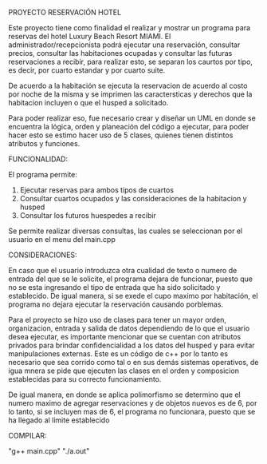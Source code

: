 
PROYECTO RESERVACIÓN HOTEL

Este proyecto tiene como finalidad el realizar y mostrar un programa para reservas del hotel Luxury Beach Resort MIAMI. El administrador/recepcionista podrá ejecutar una reservación, consultar precios, consultar las habitaciones ocupadas y consultar las futuras reservaciones a recibir, para realizar esto, se separan los caurtos por tipo, es decir, por cuarto estandar y por cuarto suite.

De acuerdo a la habitación se ejecuta la reservacion de acuerdo al costo por noche de la misma y se imprimen las caractersticas y derechos que la habitacion incluyen o que el husped a solicitado.

Para poder realizar eso, fue necesario crear y diseñar un UML en donde se encuentra la lógica, orden y planeación del código a ejecutar, para poder hacer esto se estimo hacer uso de 5 clases, quienes tienen distintos atributos y funciones.  

FUNCIONALIDAD:

El programa permite:
 1. Ejecutar reservas para ambos tipos de cuartos
 2. Consultar cuartos ocupados y las consideraciones de la habitacion y husped
 3. Consultar los futuros huespedes a recibir

Se permite realizar diversas consultas, las cuales se seleccionan por el usuario en el menu del main.cpp


CONSIDERACIONES:

En caso que el usuario introduzca otra cualidad de texto o numero de entrada del que se le solicite, el programa dejara de funcionar, puesto que no se esta ingresando el tipo de entrada que ha sido solicitado y establecido. De igual manera, si se exede el cupo maximo por habitación, el programa no dejara ejecutar la reservación causando porblemas.

Para el proyecto se hizo uso de clases para tener un mayor orden, organizacion, entrada y salida de datos dependiendo de lo que el usuario desea ejecutar, es importante mencionar que se cuentan con atributos privados para brindar confidencialidad a los datos del husped y para evitar manipulaciones externas.
Este es un código de c++ por lo tanto es necesario que sea corrido como tal o en sus demás sistemas operativos, de igua mnera se pide que ejecuten las clases en el orden y composicion establecidas para su correcto funcionamiento.

De igual manera, en donde se aplica polimorfismo se determino que el numero maximo de agregar reservaciones y de objetos nuevos es de 6, por lo tanto, si se incluyen mas de 6, el programa no funcionara, puesto que se ha llegado al limite establecido

COMPILAR:

"g++ main.cpp"
"./a.out"
